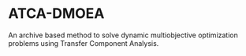 # ATCA-DMOEA
An archive based method to solve dynamic multiobjective optimization problems using Transfer Component Analysis.
